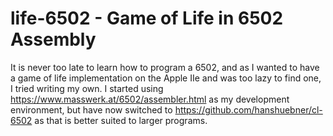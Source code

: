 # life-6502 - Game of Life in 6502 Assembly

It is never too late to learn how to program a 6502, and as I wanted
to have a game of life implementation on the Apple IIe and was too
lazy to find one, I tried writing my own.  I started using
https://www.masswerk.at/6502/assembler.html as my development
environment, but have now switched to
https://github.com/hanshuebner/cl-6502 as that is better suited to
larger programs.

